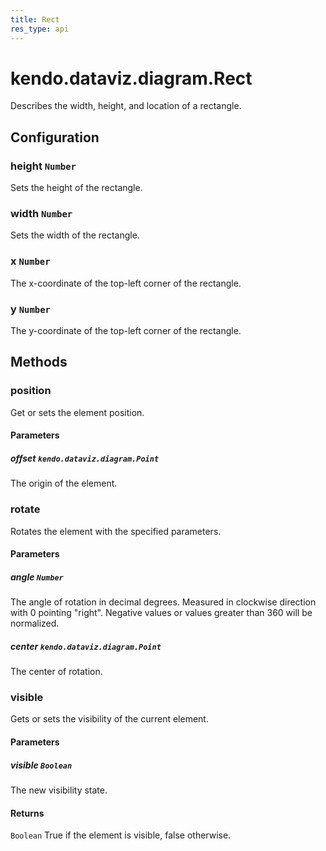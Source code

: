 ```yaml
---
title: Rect
res_type: api
---
```


# kendo.dataviz.diagram.Rect
Describes the width, height, and location of a rectangle.

## Configuration

### height `Number`
Sets the height of the rectangle.

### width `Number`
Sets the width of the rectangle.

### x `Number`
The x-coordinate of the top-left corner of the rectangle.

### y `Number`
The y-coordinate of the top-left corner of the rectangle.

## Methods

### position
Get or sets the element position.

#### Parameters

##### offset `kendo.dataviz.diagram.Point`
The origin of the element.


### rotate
Rotates the element with the specified parameters.

#### Parameters

##### angle `Number`
The angle of rotation in decimal degrees.
Measured in clockwise direction with 0 pointing "right".
Negative values or values greater than 360 will be normalized.

##### center `kendo.dataviz.diagram.Point`
The center of rotation.


### visible
Gets or sets the visibility of the current element.

#### Parameters

##### visible `Boolean`
The new visibility state.

#### Returns
`Boolean` True if the element is visible, false otherwise.

